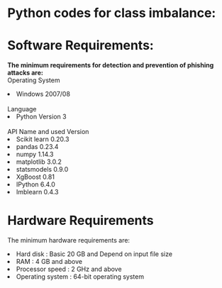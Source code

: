 # Python codes for class imbalance:
# Software Requirements:

<b>The minimum requirements for detection and prevention of phishing attacks are:</b>
<br/>Operating System        	
<li>Windows	2007/08</li>
<br/>Language	
<li>Python Version 3</li>
<br/>API Name and used Version
<br/><li> Scikit learn	0.20.3</li>
<li> pandas	0.23.4</li>
<li> numpy	1.14.3</li>
<li> matplotlib	3.0.2</li>
<li> statsmodels	0.9.0</li>
<li> XgBoost	0.81</li>
<li> IPython  6.4.0</li>
<li> Imblearn  0.4.3</li>


# Hardware Requirements
The minimum hardware requirements are:
<br/>
<li>  Hard disk : Basic 20 GB and Depend on input file size</li>
<li>	RAM :    4 GB and above </li>
<li>	Processor speed  : 2 GHz and above </li>
<li>	Operating system  :	64-bit operating system</li>
